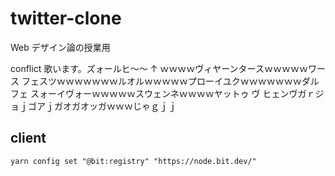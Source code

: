 # twitter-clone

Web デザイン論の授業用

<p>conflict 歌います。ズォールヒ～～ ↑ ｗｗｗｗヴィヤーンタースｗｗｗｗｗワース フェスツｗｗｗｗｗｗｗルオルｗｗｗｗｗプローイユクｗｗｗｗｗｗｗダルフェ スォーイヴォーｗｗｗｗｗスウェンネｗｗｗｗヤットゥ ヴ ヒェンヴガｒジョｊゴアｊガオガオッガｗｗｗじゃｇｊｊ</p>

## client

`yarn config set "@bit:registry" "https://node.bit.dev/"`
